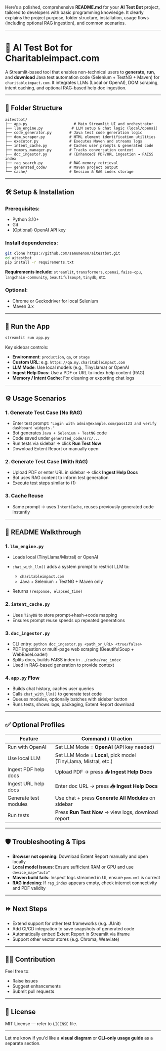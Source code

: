 Here’s a polished, comprehensive **README.md** for your **AI Test Bot** project, tailored to developers with basic programming knowledge. It clearly explains the project purpose, folder structure, installation, usage flows (including optional RAG ingestion), and common scenarios.

---

# 🤖 AI Test Bot for Charitableimpact.com

A Streamlit-based tool that enables non-technical users to **generate**, **run**, and **download** Java test automation code (Selenium + TestNG + Maven) for `charitableimpact.com`. It integrates LLMs (Local or OpenAI), DOM scraping, intent caching, and optional RAG-based help doc ingestion.

---

## 📁 Folder Structure

```
aitestbot/
├── app.py                     # Main Streamlit UI and orchestrator
├── llm_engine.py             # LLM setup & chat logic (local/openai)
├── code_generator.py        # Java test code generation logic
├── dom_scraper.py           # HTML element identification utilities
├── executor.py              # Executes Maven and streams logs
├── intent_cache.py          # Caches user prompts & generated code
├── memory_manager.py        # Tracks conversation context
├── doc_ingestor.py          # (Enhanced) PDF/URL ingestion → FAISS index
├── rag_search.py            # RAG memory retrieval
├── generated_code/          # Maven project output
└── cache/                   # Session & RAG index storage
```

---

## 🛠️ Setup & Installation

### Prerequisites:

* Python 3.10+
* Git
* (Optional) OpenAI API key

### Install dependencies:

```bash
git clone https://github.com/sanumenon/aitestbot.git
cd aitestbot
pip install -r requirements.txt
```

**Requirements include:**
`streamlit`, `transformers`, `openai`, `faiss-cpu`, `langchain-community`, `beautifulsoup4`, `tinydb`, etc.

### Optional:

* Chrome or Geckodriver for local Selenium
* Maven 3.x

---

## 🚀 Run the App

```bash
streamlit run app.py
```

Key sidebar controls:

* **Environment**: `production`, `qa`, or `stage`
* **Custom URL**: e.g. `https://qa.my.charitableimpact.com`
* **LLM Mode**: Use local models (e.g., TinyLlama) or OpenAI
* **Ingest Help Docs**: Use a PDF or URL to index help content (RAG)
* **Memory / Intent Cache**: For cleaning or exporting chat logs

---

## ⚙️ Usage Scenarios

### 1. **Generate Test Case (No RAG)**

* Enter test prompt:
  `"Login with admin@example.com/pass123 and verify dashboard widgets."`
* Bot generates `Java + Selenium + TestNG` code
* Code saved under `generated_code/src/...`
* Run tests via sidebar → click **Run Test Now**
* Download Extent Report or manually open

### 2. **Generate Test Case (With RAG)**

* Upload PDF or enter URL in sidebar → click **Ingest Help Docs**
* Bot uses RAG content to inform test generation
* Execute test steps similar to (1)

### 3. **Cache Reuse**

* Same prompt → uses `IntentCache`, reuses previously generated code instantly

---

## 📝 README Walkthrough

### 1. **`llm_engine.py`**

* Loads local (TinyLlama/Mistral) or OpenAI
* `chat_with_llm()` adds a system prompt to restrict LLM to:

  * `charitableimpact.com`
  * Java + Selenium + TestNG + Maven only
* Returns `(response, elapsed_time)`

### 2. **`intent_cache.py`**

* Uses `TinyDB` to store prompt→hash→code mapping
* Ensures prompt reuse speeds up repeated generations

### 3. **`doc_ingestor.py`**

* CLI entry: `python doc_ingestor.py <path_or_URL> <true/false>`
* PDF ingestion or multi-page web scraping (BeautifulSoup + WebBaseLoader)
* Splits docs, builds FAISS index in `../cache/rag_index`
* Used in RAG-based generation to provide context

### 4. **`app.py` Flow**

* Builds chat history, caches user queries
* Calls `chat_with_llm()` to generate test code
* Queues modules, optionally batches with sidebar button
* Runs tests, shows logs, packaging, Extent Report download

---

## ✅ Optional Profiles

| Feature               | Command / UI action                                             |
| --------------------- | --------------------------------------------------------------- |
| Run with OpenAI       | Set LLM Mode = **OpenAI** (API key needed)                      |
| Use local LLM         | Set LLM Mode = **Local**, pick model (TinyLlama, Mistral, etc.) |
| Ingest PDF help docs  | Upload PDF → press **📥 Ingest Help Docs**                      |
| Ingest URL help docs  | Enter doc URL → press **📥 Ingest Help Docs**                   |
| Generate test modules | Use chat + press **Generate All Modules** on sidebar            |
| Run tests             | Press **Run Test Now** → view logs, download report             |

---

## 🛡️ Troubleshooting & Tips

* **Browser not opening**: Download Extent Report manually and open locally
* **Local model issues**: Ensure sufficient RAM or GPU and use `device_map="auto"`
* **Maven build fails**: Inspect logs streamed in UI, ensure `pom.xml` is correct
* **RAG indexing**: If `rag_index` appears empty, check internet connectivity and PDF validity

---

## ⏩ Next Steps

* Extend support for other test frameworks (e.g. JUnit)
* Add CI/CD integration to save snapshots of generated code
* Automatically embed Extent Report in Streamlit via iframe
* Support other vector stores (e.g. Chroma, Weaviate)

---

## 🧑‍💻 Contribution

Feel free to:

* Raise issues
* Suggest enhancements
* Submit pull requests

---

## 🧾 License

MIT License — refer to `LICENSE` file.

---

Let me know if you'd like a **visual diagram** or **CLI-only usage guide** as a separate section.

